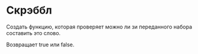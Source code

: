 # Скрэббл

Создать функцию, которая проверяет можно ли зи переданного набора составить это слово.

Возвращает true или false.
